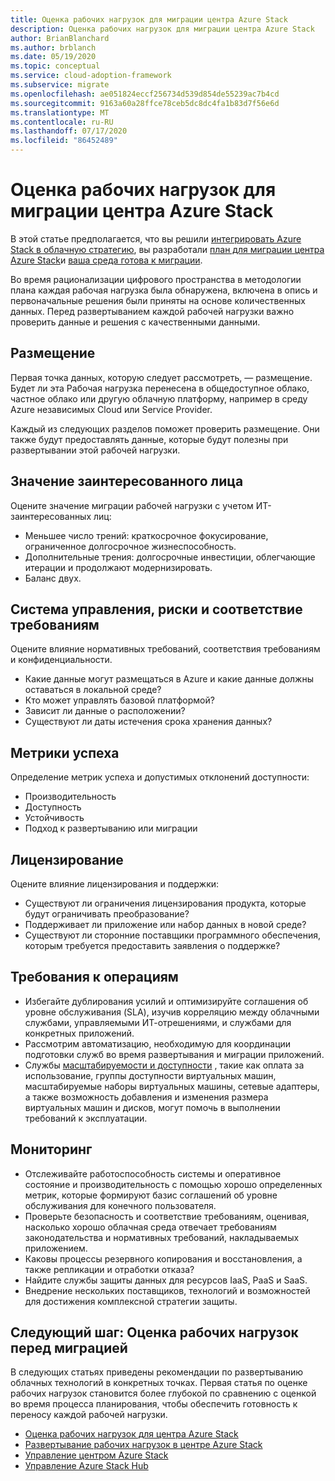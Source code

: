 ```yaml
---
title: Оценка рабочих нагрузок для миграции центра Azure Stack
description: Оценка рабочих нагрузок для миграции центра Azure Stack
author: BrianBlanchard
ms.author: brblanch
ms.date: 05/19/2020
ms.topic: conceptual
ms.service: cloud-adoption-framework
ms.subservice: migrate
ms.openlocfilehash: ae051824eccf256734d539d854de55239ac7b4cd
ms.sourcegitcommit: 9163a60a28ffce78ceb5dc8dc4fa1b83d7f56e6d
ms.translationtype: MT
ms.contentlocale: ru-RU
ms.lasthandoff: 07/17/2020
ms.locfileid: "86452489"
---
```

# <a name="assess-workloads-for-azure-stack-hub-migration"></a>Оценка рабочих нагрузок для миграции центра Azure Stack

В этой статье предполагается, что вы решили [интегрировать Azure Stack в облачную стратегию](./index.md), вы разработали [план для миграции центра Azure Stack](./plan.md)и [ваша среда готова к миграции](./ready.md).

Во время рационализации цифрового пространства в методологии плана каждая рабочая нагрузка была обнаружена, включена в опись и первоначальные решения были приняты на основе количественных данных. Перед развертыванием каждой рабочей нагрузки важно проверить данные и решения с качественными данными.

## <a name="placement"></a>Размещение

Первая точка данных, которую следует рассмотреть, — размещение. Будет ли эта Рабочая нагрузка перенесена в общедоступное облако, частное облако или другую облачную платформу, например в среду Azure независимых Cloud или Service Provider.

Каждый из следующих разделов поможет проверить размещение. Они также будут предоставлять данные, которые будут полезны при развертывании этой рабочей нагрузки.

## <a name="stakeholder-value"></a>Значение заинтересованного лица

Оцените значение миграции рабочей нагрузки с учетом ИТ-заинтересованных лиц:

- Меньшее число трений: краткосрочное фокусирование, ограниченное долгосрочное жизнеспособность.
- Дополнительные трения: долгосрочные инвестиции, облегчающие итерации и продолжают модернизировать.
- Баланс двух.

## <a name="governance-risk-and-compliance"></a>Система управления, риски и соответствие требованиям

Оцените влияние нормативных требований, соответствия требованиям и конфиденциальности.

- Какие данные могут размещаться в Azure и какие данные должны оставаться в локальной среде?
- Кто может управлять базовой платформой?
- Зависит ли данные о расположении?
- Существуют ли даты истечения срока хранения данных?

## <a name="success-metrics"></a>Метрики успеха

Определение метрик успеха и допустимых отклонений доступности:

- Производительность
- Доступность
- Устойчивость
- Подход к развертыванию или миграции

## <a name="licensing"></a>Лицензирование

Оцените влияние лицензирования и поддержки:

- Существуют ли ограничения лицензирования продукта, которые будут ограничивать преобразование?
- Поддерживает ли приложение или набор данных в новой среде?
- Существуют ли сторонние поставщики программного обеспечения, которым требуется предоставить заявления о поддержке?

## <a name="operations-requirements"></a>Требования к операциям

- Избегайте дублирования усилий и оптимизируйте соглашения об уровне обслуживания (SLA), изучив корреляцию между облачными службами, управляемыми ИТ-отрешениями, и службами для конкретных приложений.
- Рассмотрим автоматизацию, необходимую для координации подготовки служб во время развертывания и миграции приложений.
- Службы [масштабируемости и доступности](https://azure.microsoft.com/blog/azure-stack-iaas-part-six/) , такие как оплата за использование, группы доступности виртуальных машин, масштабируемые наборы виртуальных машины, сетевые адаптеры, а также возможность добавления и изменения размера виртуальных машин и дисков, могут помочь в выполнении требований к эксплуатации.

## <a name="monitoring"></a>Мониторинг

- Отслеживайте работоспособность системы и оперативное состояние и производительность с помощью хорошо определенных метрик, которые формируют базис соглашений об уровне обслуживания для конечного пользователя.
- Проверьте безопасность и соответствие требованиям, оценивая, насколько хорошо облачная среда отвечает требованиям законодательства и нормативных требований, накладываемых приложением.
- Каковы процессы резервного копирования и восстановления, а также репликации и отработки отказа?
- Найдите службы защиты данных для ресурсов IaaS, PaaS и SaaS.
- Внедрение нескольких поставщиков, технологий и возможностей для достижения комплексной стратегии защиты.

## <a name="next-step-assess-workloads-before-migration"></a>Следующий шаг: Оценка рабочих нагрузок перед миграцией

В следующих статьях приведены рекомендации по развертыванию облачных технологий в конкретных точках. Первая статья по оценке рабочих нагрузок становится более глубокой по сравнению с оценкой во время процесса планирования, чтобы обеспечить готовность к переносу каждой рабочей нагрузки.

- [Оценка рабочих нагрузок для центра Azure Stack](./migrate-assess.md)
- [Развертывание рабочих нагрузок в центре Azure Stack](./migrate-deploy.md)
- [Управление центром Azure Stack](./govern.md)
- [Управление Azure Stack Hub](./manage.md)
